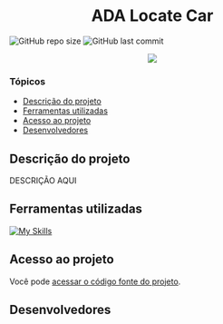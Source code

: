 # <h1 align="center"> ADA Locate Car </h1>
![GitHub repo size](https://img.shields.io/github/repo-size/jpastolfo/ADA-Locate-Car?style=plastic)
![GitHub last commit](https://img.shields.io/github/last-commit/jpastolfo/ADA-Locate-Car?style=plastic)

<p align="center">
   <img src="http://img.shields.io/static/v1?label=STATUS&message=EM%20DESENVOLVIMENTO&color=RED&style=for-the-badge" #vitrinedev/>
</p>

### Tópicos 

- [Descrição do projeto](#descrição-do-projeto)
- [Ferramentas utilizadas](#ferramentas-utilizadas)
- [Acesso ao projeto](#acesso-ao-projeto)
- [Desenvolvedores](#desenvolvedores)

## Descrição do projeto 

<p align="justify">
  DESCRIÇÃO AQUI
 
## Ferramentas utilizadas
[![My Skills](https://skillicons.dev/icons?i=java)](https://skillicons.dev)

## Acesso ao projeto

Você pode [acessar o código fonte do projeto](https://github.com/jpastolfo/ADA-Locate-Car).

## Desenvolvedores
